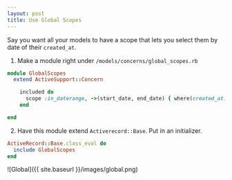 ```yaml
---
layout: post
title: Use Global Scopes
---
```

Say you want all your models to have a scope that lets you select them by date of their `created_at`.

1. Make a module right under `/models/concerns/global_scopes.rb`

```ruby
module GlobalScopes
  extend ActiveSupport::Concern

    included do      
      scope :in_daterange, ->(start_date, end_date) { where(created_at: start_date.to_date.beginning_of_day..end_date.to_date.end_of_day) }
    end

end
```

2. Have this module extend `Activerecord::Base`. Put in an initializer.

```ruby
ActiveRecord::Base.class_eval do
  include GlobalScopes
end
```

![Global]({{ site.baseurl }}/images/global.png)
